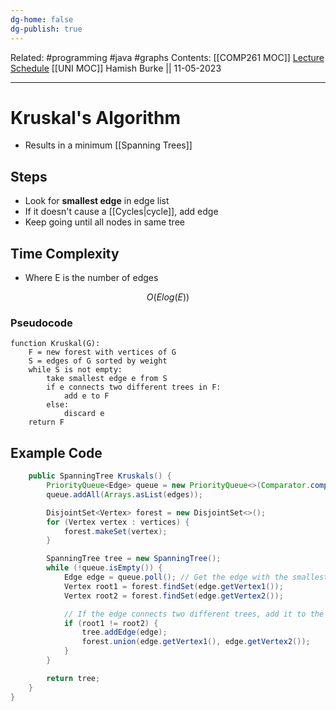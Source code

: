 ```yaml
---
dg-home: false
dg-publish: true
---
```

Related: #programming #java #graphs 
Contents: [[COMP261 MOC]]
[Lecture Schedule](https://ecs.wgtn.ac.nz/Courses/COMP261_2023T1/LectureSchedule)
[[UNI MOC]]
Hamish Burke || 11-05-2023
***

# Kruskal's Algorithm

- Results in a minimum [[Spanning Trees]]

## Steps

- Look for **smallest edge** in edge list
- If it doesn't cause a [[Cycles\|cycle]], add edge
- Keep going until all nodes in same tree

## Time Complexity

- Where E is the number of edges

$$O(Elog(E))$$

### Pseudocode

```
function Kruskal(G):
    F = new forest with vertices of G
    S = edges of G sorted by weight
    while S is not empty:
        take smallest edge e from S
        if e connects two different trees in F:
            add e to F
        else:
            discard e
    return F
```

## Example Code

```java
    public SpanningTree Kruskals() {
        PriorityQueue<Edge> queue = new PriorityQueue<>(Comparator.comparing(Edge::getWeight));
        queue.addAll(Arrays.asList(edges));

        DisjointSet<Vertex> forest = new DisjointSet<>();
        for (Vertex vertex : vertices) {
            forest.makeSet(vertex);
        }

        SpanningTree tree = new SpanningTree();
        while (!queue.isEmpty()) {
            Edge edge = queue.poll(); // Get the edge with the smallest weight
            Vertex root1 = forest.findSet(edge.getVertex1());
            Vertex root2 = forest.findSet(edge.getVertex2());

            // If the edge connects two different trees, add it to the tree
            if (root1 != root2) {
                tree.addEdge(edge);
                forest.union(edge.getVertex1(), edge.getVertex2());
            }
        }

        return tree;
    }
}
```
